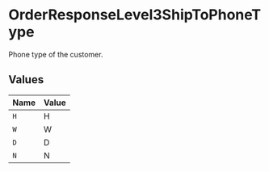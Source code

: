# OrderResponseLevel3ShipToPhoneType

Phone type of the customer.


## Values

| Name  | Value |
| ----- | ----- |
| `H`   | H     |
| `W`   | W     |
| `D`   | D     |
| `N`   | N     |